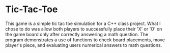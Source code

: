 # Tic-Tac-Toe

This game is a simple tic tac toe simulation for a C++ class project. What I chose to do was allow both players to successfully place their 'X' or 'O' on the game board only after correctly answering a math question. 
The program demonstrates a use of functions to check board placements, move player's piece, and evaluating users numerical answers to math questions.

